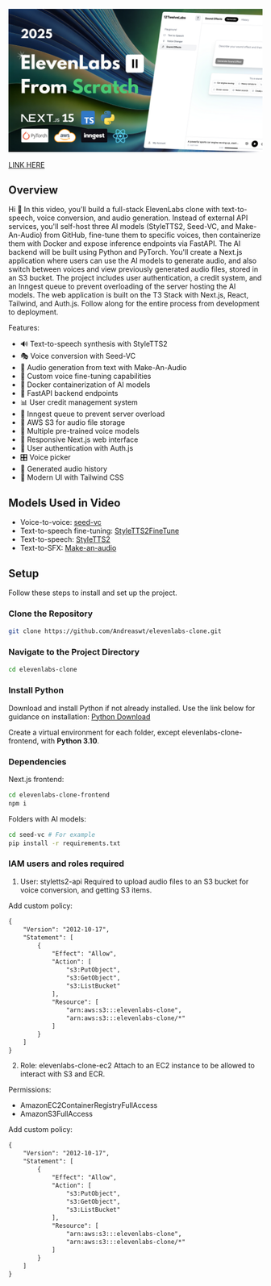 ![alt text](thumbnail.png)

[LINK HERE](https://youtu.be/Myo5kizoSk0)

## Overview

Hi 🤙 In this video, you'll build a full-stack ElevenLabs clone with text-to-speech, voice conversion, and audio generation. Instead of external API services, you'll self-host three AI models (StyleTTS2, Seed-VC, and Make-An-Audio) from GitHub, fine-tune them to specific voices, then containerize them with Docker and expose inference endpoints via FastAPI. The AI backend will be built using Python and PyTorch. You'll create a Next.js application where users can use the AI models to generate audio, and also switch between voices and view previously generated audio files, stored in an S3 bucket. The project includes user authentication, a credit system, and an Inngest queue to prevent overloading of the server hosting the AI models. The web application is built on the T3 Stack with Next.js, React, Tailwind, and Auth.js. Follow along for the entire process from development to deployment.

Features:

- 🔊 Text-to-speech synthesis with StyleTTS2
- 🎭 Voice conversion with Seed-VC
- 🎵 Audio generation from text with Make-An-Audio
- 🤖 Custom voice fine-tuning capabilities
- 🐳 Docker containerization of AI models
- 🚀 FastAPI backend endpoints
- 📊 User credit management system
- 🔄 Inngest queue to prevent server overload
- 💾 AWS S3 for audio file storage
- 👥 Multiple pre-trained voice models
- 📱 Responsive Next.js web interface
- 🔐 User authentication with Auth.js
- 🎛️ Voice picker
- 📝 Generated audio history
- 🎨 Modern UI with Tailwind CSS

## Models Used in Video

- Voice-to-voice: [seed-vc](https://github.com/Plachtaa/seed-vc)
- Text-to-speech fine-tuning: [StyleTTS2FineTune](https://github.com/IIEleven11/StyleTTS2FineTune)
- Text-to-speech: [StyleTTS2](https://github.com/yl4579/StyleTTS2)
- Text-to-SFX: [Make-an-audio](https://github.com/Text-to-Audio/Make-An-Audio)

## Setup

Follow these steps to install and set up the project.

### Clone the Repository

```bash
git clone https://github.com/Andreaswt/elevenlabs-clone.git
```

### Navigate to the Project Directory

```bash
cd elevenlabs-clone
```

### Install Python

Download and install Python if not already installed. Use the link below for guidance on installation:
[Python Download](https://www.python.org/downloads/)

Create a virtual environment for each folder, except elevenlabs-clone-frontend, with **Python 3.10**.

### Dependencies

Next.js frontend:

```bash
cd elevenlabs-clone-frontend
npm i
```

Folders with AI models:

```bash
cd seed-vc # For example
pip install -r requirements.txt
```

### IAM users and roles required

1. User: styletts2-api
   Required to upload audio files to an S3 bucket for voice conversion, and getting S3 items.

Add custom policy:

```
{
    "Version": "2012-10-17",
    "Statement": [
        {
            "Effect": "Allow",
            "Action": [
                "s3:PutObject",
                "s3:GetObject",
                "s3:ListBucket"
            ],
            "Resource": [
                "arn:aws:s3:::elevenlabs-clone",
                "arn:aws:s3:::elevenlabs-clone/*"
            ]
        }
    ]
}
```

2. Role: elevenlabs-clone-ec2
   Attach to an EC2 instance to be allowed to interact with S3 and ECR.

Permissions:

- AmazonEC2ContainerRegistryFullAccess
- AmazonS3FullAccess

Add custom policy:

```
{
	"Version": "2012-10-17",
	"Statement": [
		{
			"Effect": "Allow",
			"Action": [
				"s3:PutObject",
				"s3:GetObject",
				"s3:ListBucket"
			],
			"Resource": [
				"arn:aws:s3:::elevenlabs-clone",
				"arn:aws:s3:::elevenlabs-clone/*"
			]
		}
	]
}
```
